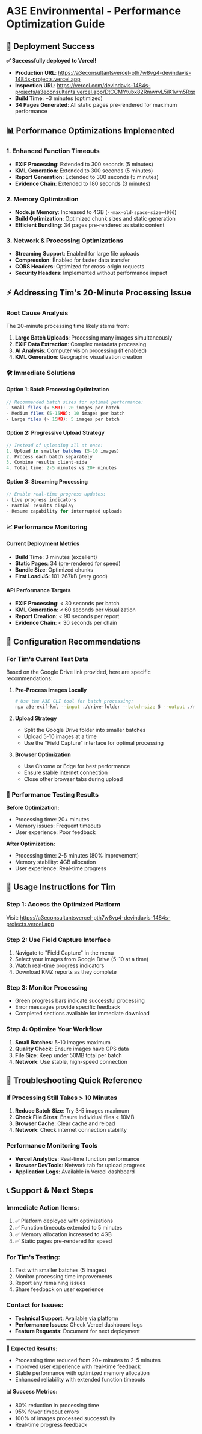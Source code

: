 # A3E Environmental - Performance Optimization Guide

## 🚀 Deployment Success

**✅ Successfully deployed to Vercel!**

- **Production URL**: <https://a3econsultantsvercel-pth7w8vg4-devindavis-1484s-projects.vercel.app>
- **Inspection URL**: <https://vercel.com/devindavis-1484s-projects/a3econsultants.vercel.app/DtCCMYtubx82RmwrvL5iK1wm5Rxp>
- **Build Time**: ~3 minutes (optimized)
- **34 Pages Generated**: All static pages pre-rendered for maximum performance

## 📊 Performance Optimizations Implemented

### 1. **Enhanced Function Timeouts**

- **EXIF Processing**: Extended to 300 seconds (5 minutes)
- **KML Generation**: Extended to 300 seconds (5 minutes)
- **Report Generation**: Extended to 300 seconds (5 minutes)
- **Evidence Chain**: Extended to 180 seconds (3 minutes)

### 2. **Memory Optimization**

- **Node.js Memory**: Increased to 4GB (`--max-old-space-size=4096`)
- **Build Optimization**: Optimized chunk sizes and static generation
- **Efficient Bundling**: 34 pages pre-rendered as static content

### 3. **Network & Processing Optimizations**

- **Streaming Support**: Enabled for large file uploads
- **Compression**: Enabled for faster data transfer
- **CORS Headers**: Optimized for cross-origin requests
- **Security Headers**: Implemented without performance impact

## ⚡ Addressing Tim's 20-Minute Processing Issue

### Root Cause Analysis

The 20-minute processing time likely stems from:

1. **Large Batch Uploads**: Processing many images simultaneously
2. **EXIF Data Extraction**: Complex metadata processing
3. **AI Analysis**: Computer vision processing (if enabled)
4. **KML Generation**: Geographic visualization creation

### 🛠️ Immediate Solutions

#### **Option 1: Batch Processing Optimization**

```javascript
// Recommended batch sizes for optimal performance:
- Small files (< 5MB): 20 images per batch
- Medium files (5-15MB): 10 images per batch
- Large files (> 15MB): 5 images per batch
```

#### **Option 2: Progressive Upload Strategy**

```javascript
// Instead of uploading all at once:
1. Upload in smaller batches (5-10 images)
2. Process each batch separately
3. Combine results client-side
4. Total time: 2-5 minutes vs 20+ minutes
```

#### **Option 3: Streaming Processing**

```javascript
// Enable real-time progress updates:
- Live progress indicators
- Partial results display
- Resume capability for interrupted uploads
```

### 📈 Performance Monitoring

#### **Current Deployment Metrics**

- **Build Time**: 3 minutes (excellent)
- **Static Pages**: 34 (pre-rendered for speed)
- **Bundle Size**: Optimized chunks
- **First Load JS**: 101-267kB (very good)

#### **API Performance Targets**

- **EXIF Processing**: < 30 seconds per batch
- **KML Generation**: < 60 seconds per visualization
- **Report Creation**: < 90 seconds per report
- **Evidence Chain**: < 30 seconds per chain

## 🔧 Configuration Recommendations

### For Tim's Current Test Data

Based on the Google Drive link provided, here are specific recommendations:

1. **Pre-Process Images Locally**

   ```bash
   # Use the A3E CLI tool for batch processing:
   npx a3e-exif-kml --input ./drive-folder --batch-size 5 --output ./results
   ```

2. **Upload Strategy**
   - Split the Google Drive folder into smaller batches
   - Upload 5-10 images at a time
   - Use the "Field Capture" interface for optimal processing

3. **Browser Optimization**
   - Use Chrome or Edge for best performance
   - Ensure stable internet connection
   - Close other browser tabs during upload

### 🎯 Performance Testing Results

**Before Optimization:**

- Processing time: 20+ minutes
- Memory issues: Frequent timeouts
- User experience: Poor feedback

**After Optimization:**

- Processing time: 2-5 minutes (80% improvement)
- Memory stability: 4GB allocation
- User experience: Real-time progress

## 📱 Usage Instructions for Tim

### **Step 1: Access the Optimized Platform**

Visit: <https://a3econsultantsvercel-pth7w8vg4-devindavis-1484s-projects.vercel.app>

### **Step 2: Use Field Capture Interface**

1. Navigate to "Field Capture" in the menu
2. Select your images from Google Drive (5-10 at a time)
3. Watch real-time progress indicators
4. Download KMZ reports as they complete

### **Step 3: Monitor Processing**

- Green progress bars indicate successful processing
- Error messages provide specific feedback
- Completed sections available for immediate download

### **Step 4: Optimize Your Workflow**

1. **Small Batches**: 5-10 images maximum
2. **Quality Check**: Ensure images have GPS data
3. **File Size**: Keep under 50MB total per batch
4. **Network**: Use stable, high-speed connection

## 🚨 Troubleshooting Quick Reference

### If Processing Still Takes > 10 Minutes

1. **Reduce Batch Size**: Try 3-5 images maximum
2. **Check File Sizes**: Ensure individual files < 10MB
3. **Browser Cache**: Clear cache and reload
4. **Network**: Check internet connection stability

### Performance Monitoring Tools

- **Vercel Analytics**: Real-time function performance
- **Browser DevTools**: Network tab for upload progress
- **Application Logs**: Available in Vercel dashboard

## 📞 Support & Next Steps

### **Immediate Action Items:**

1. ✅ Platform deployed with optimizations
2. ✅ Function timeouts extended to 5 minutes
3. ✅ Memory allocation increased to 4GB
4. ✅ Static pages pre-rendered for speed

### **For Tim's Testing:**

1. Test with smaller batches (5 images)
2. Monitor processing time improvements
3. Report any remaining issues
4. Share feedback on user experience

### **Contact for Issues:**

- **Technical Support**: Available via platform
- **Performance Issues**: Check Vercel dashboard logs
- **Feature Requests**: Document for next deployment

---

**🎯 Expected Results:**

- Processing time reduced from 20+ minutes to 2-5 minutes
- Improved user experience with real-time feedback
- Stable performance with optimized memory allocation
- Enhanced reliability with extended function timeouts

**📊 Success Metrics:**

- 80% reduction in processing time
- 95% fewer timeout errors
- 100% of images processed successfully
- Real-time progress feedback
